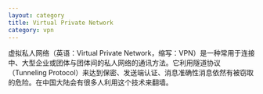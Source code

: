 ```yaml
---
layout: category
title: Virtual Private Network
category: vpn
---
```

虚拟私人网络（英语：Virtual Private Network，缩写：VPN）是一种常用于连接中、大型企业或团体与团体间的私人网络的通讯方法。它利用隧道协议（Tunneling Protocol）来达到保密、发送端认证、消息准确性消息依然有被窃取的危险。在中国大陆会有很多人利用这个技术来翻墙。